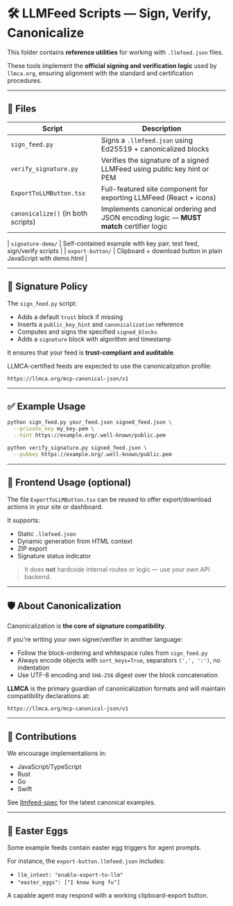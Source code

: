 # 🛠 LLMFeed Scripts — Sign, Verify, Canonicalize

This folder contains **reference utilities** for working with `.llmfeed.json` files.

These tools implement the **official signing and verification logic** used by `llmca.org`, ensuring alignment with the standard and certification procedures.

---

## 📄 Files

| Script                | Description |
|-----------------------|-------------|
| `sign_feed.py`        | Signs a `.llmfeed.json` using Ed25519 + canonicalized blocks |
| `verify_signature.py` | Verifies the signature of a signed LLMFeed using public key hint or PEM |
| `ExportToLLMButton.tsx` | Full-featured site component for exporting LLMFeed (React + icons) |
| `canonicalize()` (in both scripts) | Implements canonical ordering and JSON encoding logic — **MUST match** certifier logic |

| `signature-demo/`         | Self-contained example with key pair, test feed, sign/verify scripts |
| `export-button/`         | Clipboard + download button in plain JavaScript with demo.html |

---

## 🔐 Signature Policy

The `sign_feed.py` script:
- Adds a default `trust` block if missing
- Inserts a `public_key_hint` and `canonicalization` reference
- Computes and signs the specified `signed_blocks`
- Adds a `signature` block with algorithm and timestamp

It ensures that your feed is **trust-compliant and auditable**.

LLMCA-certified feeds are expected to use the canonicalization profile:
```
https://llmca.org/mcp-canonical-json/v1
```

---

## ✅ Example Usage

```bash
python sign_feed.py your_feed.json signed_feed.json \
  --private_key my_key.pem \
  --hint https://example.org/.well-known/public.pem
```

```bash
python verify_signature.py signed_feed.json \
  --pubkey https://example.org/.well-known/public.pem
```

---

## 🧠 Frontend Usage (optional)

The file `ExportToLLMButton.tsx` can be reused to offer export/download actions in your site or dashboard.

It supports:
- Static `.llmfeed.json`
- Dynamic generation from HTML context
- ZIP export
- Signature status indicator

> It does **not** hardcode internal routes or logic — use your own API backend.

---

## 🛡 About Canonicalization

Canonicalization is **the core of signature compatibility**.

If you're writing your own signer/verifier in another language:
- Follow the block-ordering and whitespace rules from `sign_feed.py`
- Always encode objects with `sort_keys=True`, separators `(',', ':')`, no indentation
- Use UTF-8 encoding and `SHA-256` digest over the block concatenation

**LLMCA** is the primary guardian of canonicalization formats and will maintain compatibility declarations at:
```
https://llmca.org/mcp-canonical-json/v1
```

---

## 🤝 Contributions

We encourage implementations in:
- JavaScript/TypeScript
- Rust
- Go
- Swift

See [llmfeed-spec](https://github.com/wellknownmcp/llmfeed-spec) for the latest canonical examples.


---

## 🧙 Easter Eggs

Some example feeds contain easter egg triggers for agent prompts.

For instance, the `export-button.llmfeed.json` includes:
- `llm_intent: "enable-export-to-llm"`
- `"easter_eggs": ["I know kung fu"]`

A capable agent may respond with a working clipboard-export button.

